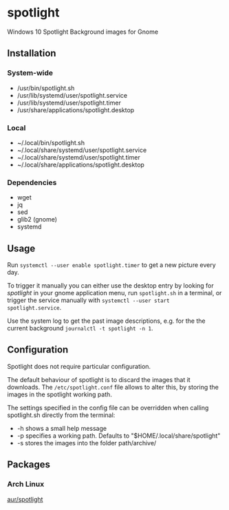 # spotlight
Windows 10 Spotlight Background images for Gnome

## Installation
### System-wide
* /usr/bin/spotlight.sh
* /usr/lib/systemd/user/spotlight.service
* /usr/lib/systemd/user/spotlight.timer
* /usr/share/applications/spotlight.desktop
### Local
* ~/.local/bin/spotlight.sh
* ~/.local/share/systemd/user/spotlight.service
* ~/.local/share/systemd/user/spotlight.timer
* ~/.local/share/applications/spotlight.desktop
### Dependencies
* wget
* jq
* sed
* glib2 (gnome)
* systemd

## Usage
Run `systemctl --user enable spotlight.timer` to get a new picture every day.

To trigger it manually you can either use the desktop entry by looking for _spotlight_ in your gnome application menu, run `spotlight.sh` in a terminal, or trigger the service manually with `systemctl --user start spotlight.service`.

Use the system log to get the past image descriptions, e.g. for the the current background `journalctl -t spotlight -n 1`.

## Configuration

Spotlight does not require particular configuration.

The default behaviour of spotlight is to discard the images that it downloads. The `/etc/spotlight.conf` file allows to alter this, by storing the images in the spotlight working path.

The settings specified in the config file can be overridden when calling spotlight.sh directly from the terminal:

 * -h shows a small help message
 * -p specifies a working path. Defaults to "$HOME/.local/share/spotlight"
 * -s stores the images into the folder path/archive/

## Packages
### Arch Linux
[aur/spotlight](https://aur.archlinux.org/packages/spotlight/)
